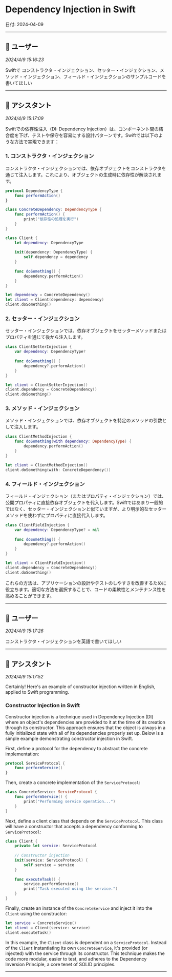 # Dependency Injection in Swift

日付: 2024-04-09

---

## 👤 ユーザー
*2024/4/9 15:16:23*

Swiftで コンストラクタ・インジェクション、セッター・インジェクション、メソッド・インジェクション、フィールド・インジェクションのサンプルコードを書いてほしい

---

## 🤖 アシスタント
*2024/4/9 15:17:09*

Swiftでの依存性注入（DI: Dependency Injection）は、コンポーネント間の結合度を下げ、テストや保守を容易にする設計パターンです。Swiftでは以下のような方法で実現できます：

### 1. コンストラクタ・インジェクション

コンストラクタ・インジェクションでは、依存オブジェクトをコンストラクタを通じて注入します。これにより、オブジェクトの生成時に依存性が解決されます。

```swift
protocol DependencyType {
    func performAction()
}

class ConcreteDependency: DependencyType {
    func performAction() {
        print("依存性の処理を実行")
    }
}

class Client {
    let dependency: DependencyType
    
    init(dependency: DependencyType) {
        self.dependency = dependency
    }
    
    func doSomething() {
        dependency.performAction()
    }
}

let dependency = ConcreteDependency()
let client = Client(dependency: dependency)
client.doSomething()
```

### 2. セッター・インジェクション

セッター・インジェクションでは、依存オブジェクトをセッターメソッドまたはプロパティを通じて後から注入します。

```swift
class ClientSetterInjection {
    var dependency: DependencyType?
    
    func doSomething() {
        dependency?.performAction()
    }
}

let client = ClientSetterInjection()
client.dependency = ConcreteDependency()
client.doSomething()
```

### 3. メソッド・インジェクション

メソッド・インジェクションでは、依存オブジェクトを特定のメソッドの引数として注入します。

```swift
class ClientMethodInjection {
    func doSomething(with dependency: DependencyType) {
        dependency.performAction()
    }
}

let client = ClientMethodInjection()
client.doSomething(with: ConcreteDependency())
```

### 4. フィールド・インジェクション

フィールド・インジェクション（またはプロパティ・インジェクション）では、公開プロパティに直接依存オブジェクトを代入します。Swiftではあまり一般的ではなく、セッター・インジェクションと似ていますが、より明示的なセッターメソッドを使わずにプロパティに直接代入します。

```swift
class ClientFieldInjection {
    var dependency: DependencyType? = nil
    
    func doSomething() {
        dependency?.performAction()
    }
}

let client = ClientFieldInjection()
client.dependency = ConcreteDependency()
client.doSomething()
```

これらの方法は、アプリケーションの設計やテストのしやすさを改善するために役立ちます。適切な方法を選択することで、コードの柔軟性とメンテナンス性を高めることができます。

---

## 👤 ユーザー
*2024/4/9 15:17:26*

コンストラクタ・インジェクションを英語で書いてほしい

---

## 🤖 アシスタント
*2024/4/9 15:17:52*

Certainly! Here's an example of constructor injection written in English, applied to Swift programming.

### Constructor Injection in Swift

Constructor injection is a technique used in Dependency Injection (DI) where an object's dependencies are provided to it at the time of its creation through its constructor. This approach ensures that the object is always in a fully initialized state with all of its dependencies properly set up. Below is a simple example demonstrating constructor injection in Swift.

First, define a protocol for the dependency to abstract the concrete implementation:

```swift
protocol ServiceProtocol {
    func performService()
}
```

Then, create a concrete implementation of the `ServiceProtocol`:

```swift
class ConcreteService: ServiceProtocol {
    func performService() {
        print("Performing service operation...")
    }
}
```

Next, define a client class that depends on the `ServiceProtocol`. This class will have a constructor that accepts a dependency conforming to `ServiceProtocol`:

```swift
class Client {
    private let service: ServiceProtocol
    
    // Constructor injection
    init(service: ServiceProtocol) {
        self.service = service
    }
    
    func executeTask() {
        service.performService()
        print("Task executed using the service.")
    }
}

```

Finally, create an instance of the `ConcreteService` and inject it into the `Client` using the constructor:

```swift
let service = ConcreteService()
let client = Client(service: service)
client.executeTask()
```

In this example, the `Client` class is dependent on a `ServiceProtocol`. Instead of the `Client` instantiating its own `ConcreteService`, it's provided (or injected) with the service through its constructor. This technique makes the code more modular, easier to test, and adheres to the Dependency Inversion Principle, a core tenet of SOLID principles.

---

